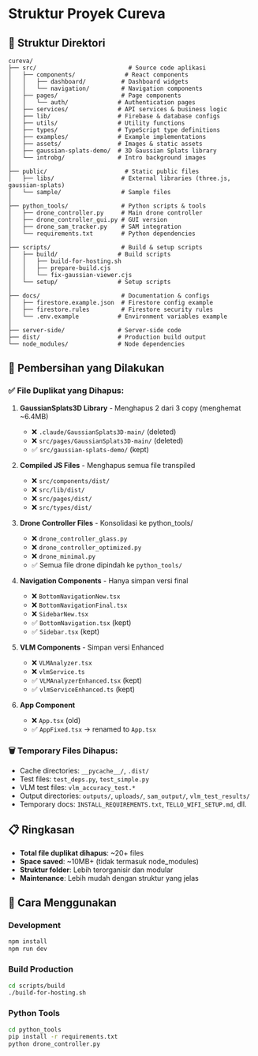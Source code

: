 # Struktur Proyek Cureva

## 📁 Struktur Direktori

```
cureva/
├── src/                          # Source code aplikasi
│   ├── components/              # React components
│   │   ├── dashboard/          # Dashboard widgets
│   │   └── navigation/         # Navigation components
│   ├── pages/                  # Page components
│   │   └── auth/              # Authentication pages
│   ├── services/              # API services & business logic
│   ├── lib/                   # Firebase & database configs
│   ├── utils/                 # Utility functions
│   ├── types/                 # TypeScript type definitions
│   ├── examples/              # Example implementations
│   ├── assets/                # Images & static assets
│   ├── gaussian-splats-demo/  # 3D Gaussian Splats library
│   └── introbg/               # Intro background images
│
├── public/                      # Static public files
│   ├── libs/                   # External libraries (three.js, gaussian-splats)
│   └── sample/                 # Sample files
│
├── python_tools/               # Python scripts & tools
│   ├── drone_controller.py     # Main drone controller
│   ├── drone_controller_gui.py # GUI version
│   ├── drone_sam_tracker.py    # SAM integration
│   └── requirements.txt        # Python dependencies
│
├── scripts/                    # Build & setup scripts
│   ├── build/                 # Build scripts
│   │   ├── build-for-hosting.sh
│   │   ├── prepare-build.cjs
│   │   └── fix-gaussian-viewer.cjs
│   └── setup/                 # Setup scripts
│
├── docs/                       # Documentation & configs
│   ├── firestore.example.json  # Firestore config example
│   ├── firestore.rules         # Firestore security rules
│   └── .env.example           # Environment variables example
│
├── server-side/               # Server-side code
├── dist/                      # Production build output
└── node_modules/              # Node dependencies

```

## 🔧 Pembersihan yang Dilakukan

### ✅ File Duplikat yang Dihapus:
1. **GaussianSplats3D Library** - Menghapus 2 dari 3 copy (menghemat ~6.4MB)
   - ❌ `.claude/GaussianSplats3D-main/` (deleted)
   - ❌ `src/pages/GaussianSplats3D-main/` (deleted)
   - ✅ `src/gaussian-splats-demo/` (kept)

2. **Compiled JS Files** - Menghapus semua file transpiled
   - ❌ `src/components/dist/`
   - ❌ `src/lib/dist/`
   - ❌ `src/pages/dist/`
   - ❌ `src/types/dist/`

3. **Drone Controller Files** - Konsolidasi ke python_tools/
   - ❌ `drone_controller_glass.py`
   - ❌ `drone_controller_optimized.py`
   - ❌ `drone_minimal.py`
   - ✅ Semua file drone dipindah ke `python_tools/`

4. **Navigation Components** - Hanya simpan versi final
   - ❌ `BottomNavigationNew.tsx`
   - ❌ `BottomNavigationFinal.tsx`
   - ❌ `SidebarNew.tsx`
   - ✅ `BottomNavigation.tsx` (kept)
   - ✅ `Sidebar.tsx` (kept)

5. **VLM Components** - Simpan versi Enhanced
   - ❌ `VLMAnalyzer.tsx`
   - ❌ `vlmService.ts`
   - ✅ `VLMAnalyzerEnhanced.tsx` (kept)
   - ✅ `vlmServiceEnhanced.ts` (kept)

6. **App Component**
   - ❌ `App.tsx` (old)
   - ✅ `AppFixed.tsx` → renamed to `App.tsx`

### 🗑️ Temporary Files Dihapus:
- Cache directories: `__pycache__/`, `.dist/`
- Test files: `test_deps.py`, `test_simple.py`
- VLM test files: `vlm_accuracy_test.*`
- Output directories: `outputs/`, `uploads/`, `sam_output/`, `vlm_test_results/`
- Temporary docs: `INSTALL_REQUIREMENTS.txt`, `TELLO_WIFI_SETUP.md`, dll.

## 📋 Ringkasan
- **Total file duplikat dihapus**: ~20+ files
- **Space saved**: ~10MB+ (tidak termasuk node_modules)
- **Struktur folder**: Lebih terorganisir dan modular
- **Maintenance**: Lebih mudah dengan struktur yang jelas

## 🚀 Cara Menggunakan

### Development
```bash
npm install
npm run dev
```

### Build Production
```bash
cd scripts/build
./build-for-hosting.sh
```

### Python Tools
```bash
cd python_tools
pip install -r requirements.txt
python drone_controller.py
```
